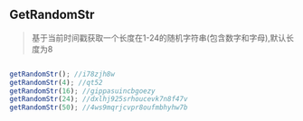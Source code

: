 ## GetRandomStr

> 基于当前时间戳获取一个长度在1-24的随机字符串(包含数字和字母),默认长度为8

```javascript

getRandomStr(); //i78zjh8w
getRandomStr(4); //qt52
getRandomStr(16); //gippasuincbgoezy
getRandomStr(24); //dxlhj925srhoucevk7n8f47v
getRandomStr(50); //4ws9mqrjcvpr8oufmbhyhw7b

```